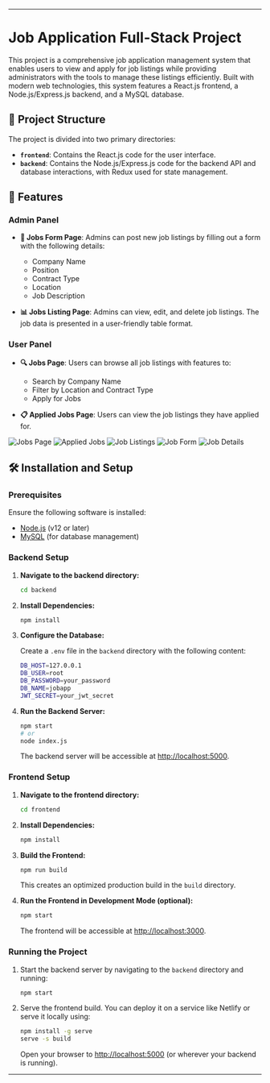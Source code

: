 
---

# Job Application Full-Stack Project

This project is a comprehensive job application management system that enables users to view and apply for job listings while providing administrators with the tools to manage these listings efficiently. Built with modern web technologies, this system features a React.js frontend, a Node.js/Express.js backend, and a MySQL database.

## 📂 Project Structure

The project is divided into two primary directories:

- **`frontend`**: Contains the React.js code for the user interface.
- **`backend`**: Contains the Node.js/Express.js code for the backend API and database interactions, with Redux used for state management.

## 🚀 Features

### Admin Panel

- **📝 Jobs Form Page**: Admins can post new job listings by filling out a form with the following details:
  - Company Name
  - Position
  - Contract Type
  - Location
  - Job Description

- **📊 Jobs Listing Page**: Admins can view, edit, and delete job listings. The job data is presented in a user-friendly table format.

### User Panel

- **🔍 Jobs Page**: Users can browse all job listings with features to:
  - Search by Company Name
  - Filter by Location and Contract Type
  - Apply for Jobs

- **📋 Applied Jobs Page**: Users can view the job listings they have applied for.

![Jobs Page](https://github.com/user-attachments/assets/5f72d9b8-f26e-4e88-bb57-ca0eafc3baeb)
![Applied Jobs](https://github.com/user-attachments/assets/b72d2f64-aa89-432a-8438-e721d58981e8)
![Job Listings](https://github.com/user-attachments/assets/acef47cd-d2a3-4b6f-80f4-ae7c504a7aaa)
![Job Form](https://github.com/user-attachments/assets/13e0bd58-444d-4664-bfaf-d75602a0c31f)
![Job Details](https://github.com/user-attachments/assets/0667fa74-ee09-4335-901f-267ae89c5f2c)

## 🛠️ Installation and Setup

### Prerequisites

Ensure the following software is installed:

- [Node.js](https://nodejs.org/) (v12 or later)
- [MySQL](https://www.mysql.com/) (for database management)

### Backend Setup

1. **Navigate to the backend directory:**

   ```bash
   cd backend
   ```

2. **Install Dependencies:**

   ```bash
   npm install
   ```

3. **Configure the Database:**

   Create a `.env` file in the `backend` directory with the following content:

   ```bash
   DB_HOST=127.0.0.1
   DB_USER=root
   DB_PASSWORD=your_password
   DB_NAME=jobapp
   JWT_SECRET=your_jwt_secret
   ```

4. **Run the Backend Server:**

   ```bash
   npm start
   # or
   node index.js
   ```

   The backend server will be accessible at [http://localhost:5000](http://localhost:5000).

### Frontend Setup

1. **Navigate to the frontend directory:**

   ```bash
   cd frontend
   ```

2. **Install Dependencies:**

   ```bash
   npm install
   ```

3. **Build the Frontend:**

   ```bash
   npm run build
   ```

   This creates an optimized production build in the `build` directory.

4. **Run the Frontend in Development Mode (optional):**

   ```bash
   npm start
   ```

   The frontend will be accessible at [http://localhost:3000](http://localhost:3000).

### Running the Project

1. Start the backend server by navigating to the `backend` directory and running:

   ```bash
   npm start
   ```

2. Serve the frontend build. You can deploy it on a service like Netlify or serve it locally using:

   ```bash
   npm install -g serve
   serve -s build
   ```

   Open your browser to [http://localhost:5000](http://localhost:5000) (or wherever your backend is running).

---
